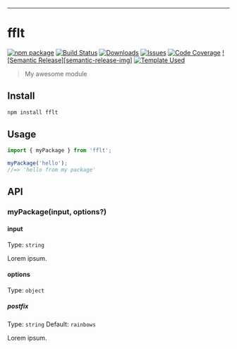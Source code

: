 
---

# fflt

[![npm package][npm-img]][npm-url]
[![Build Status][build-img]][build-url]
[![Downloads][downloads-img]][downloads-url]
[![Issues][issues-img]][issues-url]
[![Code Coverage][codecov-img]][codecov-url]
[![Semantic Release][semantic-release-img]][semantic-release-url]
[![Template Used][ryansonshine-img]][ryansonshine-url]

> My awesome module

## Install

```bash
npm install fflt
```

## Usage

```ts
import { myPackage } from 'fflt';

myPackage('hello');
//=> 'hello from my package'
```

## API

### myPackage(input, options?)

#### input

Type: `string`

Lorem ipsum.

#### options

Type: `object`

##### postfix

Type: `string`
Default: `rainbows`

Lorem ipsum.

[build-img]:https://github.com/vantaboard/fflt/actions/workflows/release.yml/badge.svg
[build-url]:https://github.com/vantaboard/fflt/actions/workflows/release.yml
[downloads-img]:https://img.shields.io/npm/dt/fflt
[downloads-url]:https://www.npmtrends.com/fflt
[npm-img]:https://img.shields.io/npm/v/fflt
[npm-url]:https://www.npmjs.com/package/fflt
[issues-img]:https://img.shields.io/github/issues/vantaboard/fflt
[issues-url]:https://github.com/vantaboard/fflt/issues
[codecov-img]:https://codecov.io/gh/vantaboard/fflt/branch/main/graph/badge.svg
[codecov-url]:https://codecov.io/gh/vantaboard/fflt
[ryansonshine-img]:https://img.shields.io/badge/%20%20%F0%9F%93%A6%F0%9F%9A%80-semantic--release-e10079.svg
[semantic-release-url]:https://github.com/semantic-release/semantic-release
[ryansonshine-img]:https://img.shields.io/badge/%F0%9F%A7%91-Template%20Used-blue
[ryansonshine-url]:https://github.com/ryansonshine/typescript-npm-package-template
